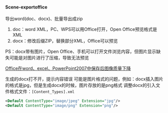 



#### Scene-exportoffice

导出word(doc、docx)、批量导出成zip

1. doc：word XML，PC、WPS可以用Office打开，Open Office预览格式是XML
2. docx：修改后缀ZIP，替换部分XML，Office可以预览

PS：docx带有图片，Open Office、手机可以打开文件浏览内容，但图片显示缺失可能是对图片进行了压缩，导致无法预览

[Office在word、excel、PowerPoint2007中保存后图像质量下降](https://docs.microsoft.com/zh-cn/office/troubleshoot/office-suite-issues/office-docuemnt-image-quality-loss)



生成的docx打不开，提示内容错误
可能是图片格式的问题，例如：docx插入图片的格式是jpg，但是生成docx的时候，图片存放的是png格式
调整docx的引入文件格式文件：`[Content_Types].xml`

```xml
<Default ContentType="image/jpeg" Extension="jpg"/>
<Default ContentType="image/png" Extension="png"/>
```





